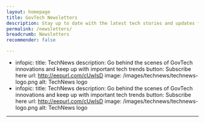 ```yaml
---
layout: homepage
title: GovTech Newsletters
description: Stay up to date with the latest tech stories and updates from GovTech
permalink: /newsletters/
breadcrumb: Newsletters
recommender: false

---
```


- infopic:
        title: TechNews
        description: Go behind the scenes of GovTech innovations and keep up with important tech trends
        button: Subscribe here
        url: <http://eepurl.com/cUwIsD>
        image: /images/technews/technews-logo.png
        alt: TechNews logo
- infopic:
        title: TechNews
        description: Go behind the scenes of GovTech innovations and keep up with important tech trends
        button: Subscribe here
        url: <http://eepurl.com/cUwIsD>
        image: /images/technews/technews-logo.png
        alt: TechNews logo
        
---

